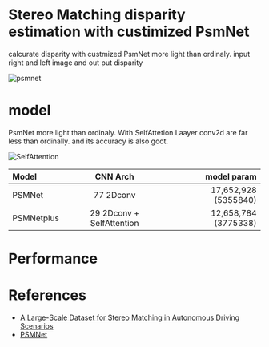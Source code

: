 # Stereo Matching disparity estimation with custimized PsmNet

calcurate disparity with custmized PsmNet more light than ordinaly.
input right and left image and out put disparity 


![psmnet](https://user-images.githubusercontent.com/48679574/188292724-648deeff-8c8f-46a7-8d1b-70c60f1e158c.jpeg)


# model 


PsmNet more light than ordinaly. With SelfAttetion Laayer conv2d are far less than ordinally. and its accuracy is also goot.


![SelfAttention](https://user-images.githubusercontent.com/48679574/188292692-6a3f164c-6691-4847-b98e-f3fe38d75d89.png)


| Model | CNN Arch | model param |
| :---         |     :---:      |        ---: |
| PSMNet| 77 2Dconv | 17,652,928 (5355840)|
| PSMNetplus | 29 2Dconv + SelfAttention| 12,658,784 (3775338)|




# Performance




# References
- [A Large-Scale Dataset for Stereo Matching in Autonomous Driving Scenarios](https://drivingstereo-dataset.github.io)
- [PSMNet](https://github.com/KinglittleQ/PSMNet)
